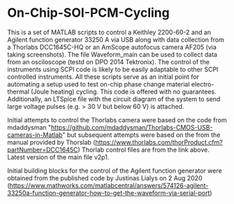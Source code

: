 # On-Chip-SOI-PCM-Cycling

This is a set of MATLAB scripts to control a Keithley 2200-60-2 and an Agilent function generator 33250 A via USB along with data collection from a Thorlabs DCC1645C-HQ or an AmScope autofocus camera AF205 (via taking screenshots). The file Waveform_main can be used to collect data from an osciloscope (testd on DPO 2014 Tektronix).
The control of the instruments using SCPI code is likely to be easily adaptable to other SCPI controlled instruments. All these scripts serve as an initial point for automating a setup used to test on-chip phase change material electro-thermal (Joule heating) cycling. This code is offered with no guarantees. Additionally, an LTSpice file with the circuit diagram of the system to send large voltage pulses (e.g. > 30 V but below 60 V) is attached. 

Initial attempts to control the Thorlabs camera were based on the code from mdaddysman "https://github.com/mdaddysman/Thorlabs-CMOS-USB-cameras-in-Matlab" but subsequent attempts were based on the from the manual provided by Thorslab (https://www.thorlabs.com/thorProduct.cfm?partNumber=DCC1645C) Thorlab control files are from the link above. Latest version of the main file v2p1.  

Initial building blocks for the control of the Agilent function generator were obtained from the published code by Justinas Lialys on 2 Aug 2020 (https://www.mathworks.com/matlabcentral/answers/574126-agilent-33250a-function-generator-how-to-get-the-waveform-via-serial-port)
